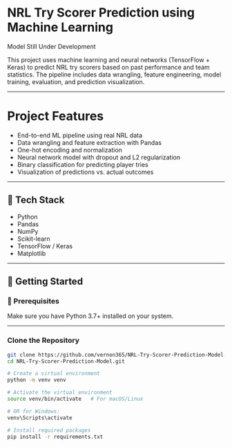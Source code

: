 # NRL Try Scorer Prediction using Machine Learning
Model Still Under Development

This project uses machine learning and neural networks (TensorFlow + Keras) to predict NRL try scorers based on past performance and team statistics. The pipeline includes data wrangling, feature engineering, model training, evaluation, and prediction visualization.

---

# Project Features

- End-to-end ML pipeline using real NRL data
- Data wrangling and feature extraction with Pandas
- One-hot encoding and normalization
- Neural network model with dropout and L2 regularization
- Binary classification for predicting player tries
- Visualization of predictions vs. actual outcomes

---

## 🧪 Tech Stack

- Python
- Pandas
- NumPy
- Scikit-learn
- TensorFlow / Keras
- Matplotlib

---

## 🚀 Getting Started

### 🔧 Prerequisites

Make sure you have Python 3.7+ installed on your system.

---

### Clone the Repository

```bash
git clone https://github.com/vernon365/NRL-Try-Scorer-Prediction-Model.git
cd NRL-Try-Scorer-Prediction-Model.git

# Create a virtual environment
python -m venv venv

# Activate the virtual environment
source venv/bin/activate   # For macOS/Linux

# OR for Windows:
venv\Scripts\activate

# Install required packages
pip install -r requirements.txt
